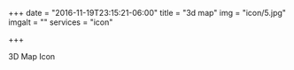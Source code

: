 +++
date = "2016-11-19T23:15:21-06:00"
title = "3d map"
img = "icon/5.jpg"
imgalt = ""
services = "icon"

+++
<div class="portfolio icon" data-cat="icon">
  <div class="portfolio-wrapper">						
    <img src="img/portfolios/icon/5.jpg" alt="" />
    <div class="label">
      <div class="label-text">
        <a class="text-title">3D Map</a>
        <span class="text-category">Icon</span>
      </div>
      <div class="label-bg"></div>
    </div>
  </div>
</div>
